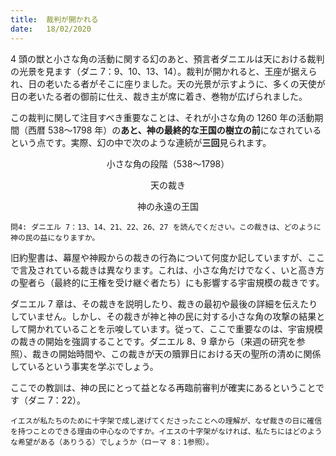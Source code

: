 ```yaml
---
title:  裁判が開かれる
date:   18/02/2020
---
```


4 頭の獣と小さな角の活動に関する幻のあと、預言者ダニエルは天における裁判の光景を見ます（ダニ 7：9、10、13、14）。裁判が開かれると、王座が据えられ、日の老いたる者がそこに座りました。天の光景が示すように、多くの天使が日の老いたる者の御前に仕え、裁き主が席に着き、巻物が広げられました。

この裁判に関して注目すべき重要なことは、それが小さな角の 1260 年の活動期間（西暦 538～1798 年）の**あと、**神の最終的な王国の樹立の**前**になされているという点です。実際、幻の中で次のような連続が**三回**見られます。

<div style="text-align: center">
<p>小さな角の段階（538～1798）</p>
<p>天の裁き</p>
<p>神の永遠の王国</p>
</div>

`問4: ダニエル 7：13、14、21、22、26、27 を読んでください。この裁きは、どのように神の民の益になりますか。`

旧約聖書は、幕屋や神殿からの裁きの行為について何度か記していますが、ここで言及されている裁きは異なります。これは、小さな角だけでなく、いと高き方の聖者ら（最終的に王権を受け継ぐ者たち）にも影響する宇宙規模の裁きです。

ダニエル 7 章は、その裁きを説明したり、裁きの最初や最後の詳細を伝えたりしていません。しかし、その裁きが神と神の民に対する小さな角の攻撃の結果として開かれていることを示唆しています。従って、ここで重要なのは、宇宙規模の裁きの開始を強調することです。ダニエル 8、9 章から（来週の研究を参照）、裁きの開始時間や、この裁きが天の贖罪日における天の聖所の清めに関係しているという事実を学ぶでしょう。

ここでの教訓は、神の民にとって益となる再臨前審判が確実にあるということです（ダニ 7：22）。

`イエスが私たちのために十字架で成し遂げてくださったことへの理解が、なぜ裁きの日に確信を持つことのできる理由の中心なのですか。イエスの十字架がなければ、私たちにはどのような希望がある（ありうる）でしょうか（ローマ 8：1参照）。`